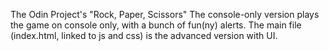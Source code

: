 
The Odin Project's "Rock, Paper, Scissors" 
The console-only version plays the game on console only, with a bunch of fun(ny) alerts. 
The main file (index.html, linked to js and css) is the advanced version with UI.

